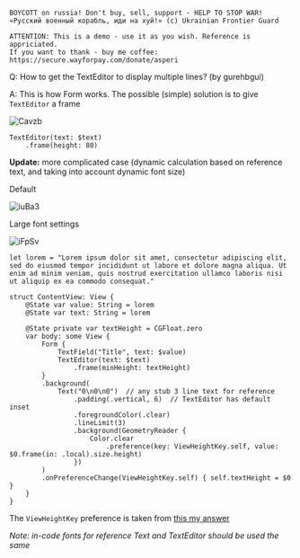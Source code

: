 ```
BOYCOTT on russia! Don't buy, sell, support - HELP TO STOP WAR!
«Русский военный корабль, иди на хуй!» (c) Ukrainian Frontier Guard

ATTENTION: This is a demo - use it as you wish. Reference is appriciated.
If you want to thank - buy me coffee: https://secure.wayforpay.com/donate/asperi
```

Q: How to get the TextEditor to display multiple lines? (by gurehbgui)

A: This is how Form works. The possible (simple) solution is to give `TextEditor` a frame

![Cavzb](https://user-images.githubusercontent.com/62171579/170915334-b498ff1d-3b6c-4f3f-a9f2-6a1ff4b99648.png)


    TextEditor(text: $text)
        .frame(height: 80)

**Update:** more complicated case (dynamic calculation based on reference text, and taking into account dynamic font size)

Default

![iuBa3](https://user-images.githubusercontent.com/62171579/170915364-8d46d2a3-8bca-43d8-85d8-76a8e3c14fb2.png)

Large font settings

![iFpSv](https://user-images.githubusercontent.com/62171579/170915392-bcfd5623-5316-4e55-8579-fa02a0247293.png)

```
let lorem = "Lorem ipsum dolor sit amet, consectetur adipiscing elit, sed do eiusmod tempor incididunt ut labore et dolore magna aliqua. Ut enim ad minim veniam, quis nostrud exercitation ullamco laboris nisi ut aliquip ex ea commodo consequat."

struct ContentView: View {
    @State var value: String = lorem
    @State var text: String = lorem

    @State private var textHeight = CGFloat.zero
    var body: some View {
        Form {
            TextField("Title", text: $value)
            TextEditor(text: $text)
                .frame(minHeight: textHeight)
        }
        .background(
            Text("0\n0\n0")  // any stub 3 line text for reference
                .padding(.vertical, 6)  // TextEditor has default inset
                .foregroundColor(.clear)
                .lineLimit(3)
                .background(GeometryReader {
                    Color.clear
                        .preference(key: ViewHeightKey.self, value: $0.frame(in: .local).size.height)
                })
        )
        .onPreferenceChange(ViewHeightKey.self) { self.textHeight = $0 }
    }
}
```

The `ViewHeightKey` preference is taken from [this my answer](https://github.com/Asperi-Demo/4SwiftUI/blob/master/Answers/Automatically_adjustable_view_height.md)

*Note: in-code fonts for reference Text and TextEditor should be used the same*
